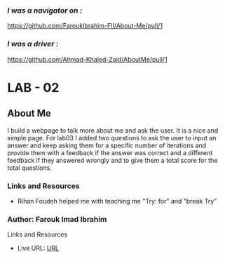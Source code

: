   ### ***I was a navigator on :***   

https://github.com/FaroukIbrahim-FII/About-Me/pull/1  
### ***I was a driver :*** 
https://github.com/Ahmad-Khaled-Zaid/AboutMe/pull/1  


# LAB - 02

## About Me

I build a webpage to talk more about me and ask the user. It is a nice and simple page. For lab03 I added two questions to ask the user to input an answer and keep asking them for a specific number of iterations and provide them with a feedback if the answer was correct and a different feedback if they answered wrongly and to give them a total score for the total questions.

### Links and Resources

* Rihan Foudeh helped me with teaching me "Try: for" and "break Try"

### Author: Farouk Imad Ibrahim

Links and Resources

* Live URL: [URL](https://faroukibrahim-fii.github.io/About-Me/)
